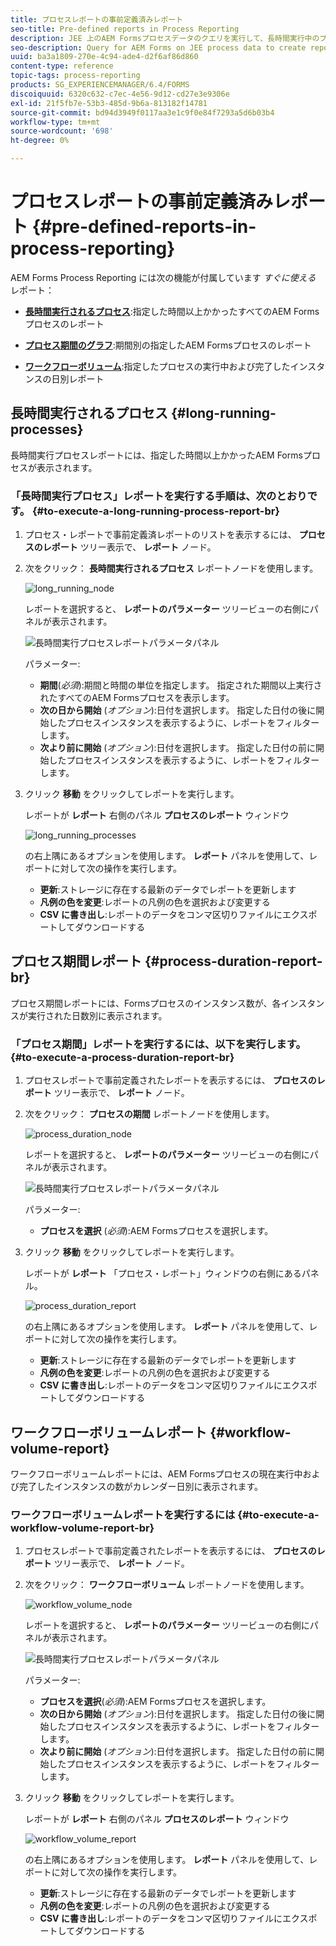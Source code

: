 ```yaml
---
title: プロセスレポートの事前定義済みレポート
seo-title: Pre-defined reports in Process Reporting
description: JEE 上のAEM Formsプロセスデータのクエリを実行して、長時間実行中のプロセス、プロセス期間、ワークフローボリュームに関するレポートを作成します。
seo-description: Query for AEM Forms on JEE process data to create reports on long running processes, Process duration, and Workflow volume
uuid: ba3a1809-270e-4c94-ade4-d2f6af86d860
content-type: reference
topic-tags: process-reporting
products: SG_EXPERIENCEMANAGER/6.4/FORMS
discoiquuid: 6320c632-c7ec-4e56-9d12-cd27e3e9306e
exl-id: 21f5fb7e-53b3-485d-9b6a-813182f14781
source-git-commit: bd94d3949f0117aa3e1c9f0e84f7293a5d6b03b4
workflow-type: tm+mt
source-wordcount: '698'
ht-degree: 0%

---
```


# プロセスレポートの事前定義済みレポート {#pre-defined-reports-in-process-reporting}

AEM Forms Process Reporting には次の機能が付属しています *すぐに使える* レポート：

* **[長時間実行されるプロセス](/help/forms/using/process-reporting/pre-defined-reports-in-process-reporting.md#p-long-running-processes-p)**:指定した時間以上かかったすべてのAEM Formsプロセスのレポート

* **[プロセス期間のグラフ](/help/forms/using/process-reporting/pre-defined-reports-in-process-reporting.md#p-process-duration-report-br-p)**:期間別の指定したAEM Formsプロセスのレポート

* **[ワークフローボリューム](/help/forms/using/process-reporting/pre-defined-reports-in-process-reporting.md#p-workflow-volume-report-p)**:指定したプロセスの実行中および完了したインスタンスの日別レポート

## 長時間実行されるプロセス {#long-running-processes}

長時間実行プロセスレポートには、指定した時間以上かかったAEM Formsプロセスが表示されます。

### 「長時間実行プロセス」レポートを実行する手順は、次のとおりです。 {#to-execute-a-long-running-process-report-br}

1. プロセス・レポートで事前定義済レポートのリストを表示するには、 **プロセスのレポート** ツリー表示で、 **レポート** ノード。
1. 次をクリック： **長時間実行されるプロセス** レポートノードを使用します。

   ![long_running_node](assets/long_running_node.png)

   レポートを選択すると、 **レポートのパラメーター** ツリービューの右側にパネルが表示されます。

   ![長時間実行プロセスレポートパラメータパネル](assets/report_parameters_panel.png)

   パラメーター:

   * **期間**(*必須*):期間と時間の単位を指定します。 指定された期間以上実行されたすべてのAEM Formsプロセスを表示します。
   * **次の日から開始** (*オプション*):日付を選択します。 指定した日付の後に開始したプロセスインスタンスを表示するように、レポートをフィルターします。
   * **次より前に開始** (*オプション*):日付を選択します。 指定した日付の前に開始したプロセスインスタンスを表示するように、レポートをフィルターします。

1. クリック **移動** をクリックしてレポートを実行します。

   レポートが **レポート** 右側のパネル **プロセスのレポート** ウィンドウ

   ![long_running_processes](assets/long_running_processes.png)

   の右上隅にあるオプションを使用します。 **レポート** パネルを使用して、レポートに対して次の操作を実行します。

   * **更新**:ストレージに存在する最新のデータでレポートを更新します
   * **凡例の色を変更**:レポートの凡例の色を選択および変更する
   * **CSV に書き出し**:レポートのデータをコンマ区切りファイルにエクスポートしてダウンロードする

## プロセス期間レポート {#process-duration-report-br}

プロセス期間レポートには、Formsプロセスのインスタンス数が、各インスタンスが実行された日数別に表示されます。

### 「プロセス期間」レポートを実行するには、以下を実行します。 {#to-execute-a-process-duration-report-br}

1. プロセスレポートで事前定義されたレポートを表示するには、 **プロセスのレポート** ツリー表示で、 **レポート** ノード。
1. 次をクリック： **プロセスの期間** レポートノードを使用します。

   ![process_duration_node](assets/process_duration_node.png)

   レポートを選択すると、 **レポートのパラメーター** ツリービューの右側にパネルが表示されます。

   ![長時間実行プロセスレポートパラメータパネル](assets/process_duration_params.png)

   パラメーター:

   * **プロセスを選択** (*必須*):AEM Formsプロセスを選択します。

1. クリック **移動** をクリックしてレポートを実行します。

   レポートが **レポート** 「プロセス・レポート」ウィンドウの右側にあるパネル。

   ![process_duration_report](assets/process_duration_report.png)

   の右上隅にあるオプションを使用します。 **レポート** パネルを使用して、レポートに対して次の操作を実行します。

   * **更新**:ストレージに存在する最新のデータでレポートを更新します
   * **凡例の色を変更**:レポートの凡例の色を選択および変更する
   * **CSV に書き出し**:レポートのデータをコンマ区切りファイルにエクスポートしてダウンロードする

## ワークフローボリュームレポート {#workflow-volume-report}

ワークフローボリュームレポートには、AEM Formsプロセスの現在実行中および完了したインスタンスの数がカレンダー日別に表示されます。

### ワークフローボリュームレポートを実行するには {#to-execute-a-workflow-volume-report-br}

1. プロセスレポートで事前定義されたレポートを表示するには、 **プロセスのレポート** ツリー表示で、 **レポート** ノード。
1. 次をクリック： **ワークフローボリューム** レポートノードを使用します。

   ![workflow_volume_node](assets/workflow_volume_node.png)

   レポートを選択すると、 **レポートのパラメーター** ツリービューの右側にパネルが表示されます。

   ![長時間実行プロセスレポートパラメータパネル](assets/workflow_volume_params.png)

   パラメーター:

   * **プロセスを選択**(*必須*):AEM Formsプロセスを選択します。
   * **次の日から開始** (*オプション*):日付を選択します。 指定した日付の後に開始したプロセスインスタンスを表示するように、レポートをフィルターします。
   * **次より前に開始** (*オプション*):日付を選択します。 指定した日付の前に開始したプロセスインスタンスを表示するように、レポートをフィルターします。

1. クリック **移動** をクリックしてレポートを実行します。

   レポートが **レポート** 右側のパネル **プロセスのレポート** ウィンドウ

   ![workflow_volume_report](assets/workflow_volume_report.png)

   の右上隅にあるオプションを使用します。 **レポート** パネルを使用して、レポートに対して次の操作を実行します。

   * **更新**:ストレージに存在する最新のデータでレポートを更新します
   * **凡例の色を変更**:レポートの凡例の色を選択および変更する
   * **CSV に書き出し**:レポートのデータをコンマ区切りファイルにエクスポートしてダウンロードする

